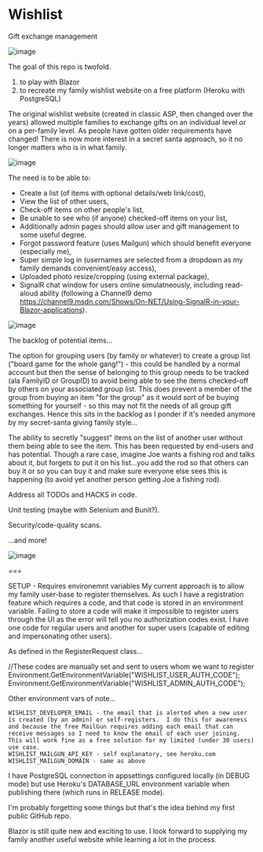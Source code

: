 # Wishlist
Gift exchange management

![image](https://user-images.githubusercontent.com/56076748/131735933-ec9ef0c6-c29a-4f3d-adc7-6cd3b8ef1633.png)

The goal of this repo is twofold.  
1) to play with Blazor
2) to recreate my family wishlist website on a free platform (Heroku with PostgreSQL)

The original wishlist website (created in classic ASP, then changed over the years) 
allowed multiple families to exchange gifts on an individual level or on a per-family level.
As people have gotten older requirements have changed! There is now more interest in 
a secret santa approach, so it no longer matters who is in what family.  

![image](https://user-images.githubusercontent.com/56076748/112738493-65dbb880-8f31-11eb-9ae3-b9b9d1572067.png)

The need is to be able to:

- Create a list (of items with optional details/web link/cost), 
- View the list of other users,
- Check-off items on other people's list,
- Be unable to see who (if anyone) checked-off items on your list,
- Additionally admin pages should allow user and gift management to some useful degree.
- Forgot password feature (uses Mailgun) which should benefit everyone (especially me),
- Super simple log in (usernames are selected from a dropdown as my family demands convenient/easy access),
- Uploaded photo resize/cropping (using external package), 
- SignalR chat window for users online simulatneously, including read-aloud ability (following a Channel9 demo https://channel9.msdn.com/Shows/On-NET/Using-SignalR-in-your-Blazor-applications).

![image](https://user-images.githubusercontent.com/56076748/131736324-3e424521-930f-4358-8485-14f7c4e5148c.png)

The backlog of potential items...

The option for grouping users (by family or whatever) to create a group list ("board game for the whole gang!") - this could be handled by a normal account but then the sense of belonging to this group needs to be tracked (ala FamilyID or GroupID) to avoid being able to see the items checked-off by others on your associated group list.  This does prevent a member of the group from buying an item "for the group" as it would sort of be buying something for yourself - so this may not fit the needs of all group gift exchanges.  Hence this sits in the backlog as I ponder if it's needed anymore by my secret-santa giving family style...

The ability to secretly "suggest" items on the list of another user without them being able to see the item.  This has been requested by end-users and has potential.  Though a rare case, imagine Joe wants a fishing rod and talks about it, but forgets to put it on his list...you add the rod so that others can buy it or so you can buy it and make sure everyone else sees this is happening (to avoid yet another person getting Joe a fishing rod).

Address all TODOs and HACKS in code.

Unit testing (maybe with Selenium and Bunit?).

Security/code-quality scans.

...and more!

![image](https://user-images.githubusercontent.com/56076748/131736887-eb04e487-fc6d-4446-8da9-4d612bc6225f.png)

===

SETUP - Requires environemnt variables
My current approach is to allow my family user-base to register themselves.
As such I have a registration feature which requires a code, and that code is stored in an environment variable.
Failing to store a code will make it impossible to register users through the UI as the error will tell you no authorization codes exist.
I have one code for regular users and another for super users (capable of editing and impersonating other users).

As defined in the RegisterRequest class...

  //These codes are manually set and sent to users whom we want to register
  Environment.GetEnvironmentVariable("WISHLIST_USER_AUTH_CODE");
  Environment.GetEnvironmentVariable("WISHLIST_ADMIN_AUTH_CODE");

Other environment vars of note...

	WISHLIST_DEVELOPER_EMAIL - the email that is alerted when a new user is created (by an admin) or self-registers.  I do this for awareness and because the free MailGun requires adding each email that can receive messages so I need to know the email of each user joining.  This will work fine as a free solution for my limited (under 30 users) use case.
	WISHLIST_MAILGUN_API_KEY - self explanatory, see heroku.com
	WISHLIST_MAILGUN_DOMAIN - same as above
	
I have PostgreSQL connection in appsettings configured locally (in DEBUG mode) but 
use Heroku's DATABASE_URL environment variable when publishing there (which runs in RELEASE mode).

I'm probably forgetting some things but that's the idea behind my first public GitHub repo.  

Blazor is still quite new and exciting to use.  I look forward to supplying my family another useful website while learning a lot in the process.
